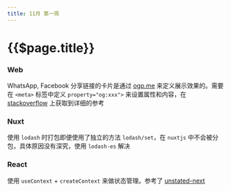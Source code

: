 ```yaml
---
title: 11月 第一周
---
```


# {{$page.title}}

### Web

WhatsApp, Facebook 分享链接的卡片是通过 [ogp.me](http://ogp.me/) 来定义展示效果的。需要在 `<meta>` 标签中定义 `property="og:xxx">` 来设置属性和内容，在 [stackoverflow](https://stackoverflow.com/questions/19778620/provide-an-image-for-whatsapp-link-sharing) 上获取到详细的参考

### Nuxt

使用 `lodash` 时打包即便使用了独立的方法 `lodash/set`，在 `nuxtjs` 中不会被分包，具体原因没有深究，使用 `lodash-es` 解决

### React

使用 `useContext` + `createContext` 来做状态管理。参考了 [unstated-next](https://github.com/jamiebuilds/unstated-next)

